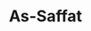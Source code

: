 ---
title: "As-Saffat"
arabic: "الصّٰۤفّٰت"
no: 37
arabic_no: ٣٧
ayah: 182
prev: yasin
next: sad
---